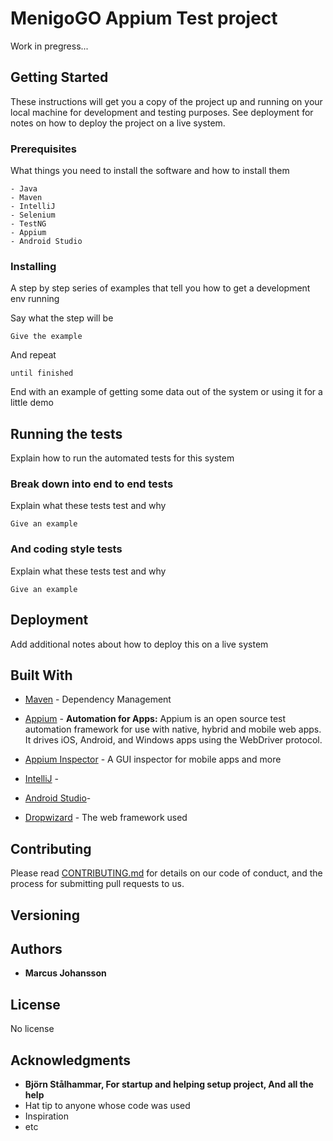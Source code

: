 # MenigoGO Appium Test project

Work in pregress...

## Getting Started

These instructions will get you a copy of the project up and running on your local machine for development and testing purposes. See deployment for notes on how to deploy the project on a live system.

### Prerequisites

What things you need to install the software and how to install them

```
- Java
- Maven
- IntelliJ
- Selenium
- TestNG
- Appium
- Android Studio
```

### Installing

A step by step series of examples that tell you how to get a development env running

Say what the step will be

```
Give the example
```

And repeat

```
until finished
```

End with an example of getting some data out of the system or using it for a little demo

## Running the tests

Explain how to run the automated tests for this system

### Break down into end to end tests

Explain what these tests test and why

```
Give an example
```

### And coding style tests

Explain what these tests test and why

```
Give an example
```

## Deployment

Add additional notes about how to deploy this on a live system

## Built With
* [Maven](https://maven.apache.org/) - Dependency Management
* [Appium](https://appium.io/) - **Automation for Apps:** Appium is an open source test automation framework for use with native, hybrid and mobile web apps.
It drives iOS, Android, and Windows apps using the WebDriver protocol.
* [Appium Inspector](https://github.com/appium/appium-inspector) - A GUI inspector for mobile apps and more
* [IntelliJ]() - 
* [Android Studio]()-



* [Dropwizard](http://www.dropwizard.io/1.0.2/docs/) - The web framework used

## Contributing

Please read [CONTRIBUTING.md](https://gist.github.com/PurpleBooth/b24679402957c63ec426) for details on our code of conduct, and the process for submitting pull requests to us.

## Versioning



## Authors

* **Marcus Johansson**

## License

No license

## Acknowledgments

* **Björn Stålhammar, For startup and helping setup project, And all the help**
* Hat tip to anyone whose code was used
* Inspiration
* etc

